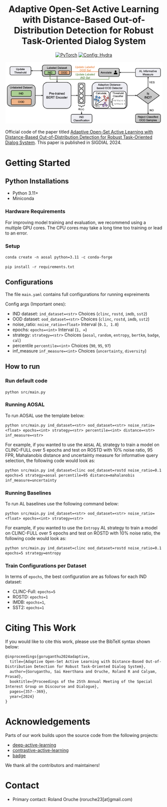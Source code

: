 <div align="center">
  
# Adaptive Open-Set Active Learning with Distance-Based Out-of-Distribution Detection for Robust Task-Oriented Dialog System

<a href="https://pytorch.org/get-started/locally/"><img alt="PyTorch" src="https://img.shields.io/badge/PyTorch-ee4c2c?logo=pytorch&logoColor=white"></a>
<a href="https://hydra.cc/"><img alt="Config: Hydra" src="https://img.shields.io/badge/Config-Hydra-89b8cd"></a>

</div>

<p align="center">
  <img src="main_arch.png" />
</p>

Official code of the paper titled [Adaptive Open-Set Active Learning with Distance-Based Out-of-Distribution Detection for Robust Task-Oriented Dialog System](https://aclanthology.org/2024.sigdial-1.32.pdf). This paper is published in SIGDIAL 2024.

# Getting Started
## Python Installations
- Python 3.11+
- Miniconda

### Hardware Requirements
For improving model training and evaluation, we recommend using a multiple GPU cores. The CPU cores may take a long time too training or lead to an error.

### Setup
`conda create -n aosal python=3.11 -c conda-forge`

`pip install -r requirements.txt `

## Configurations
The file `main.yaml` contains full configurations for running expreiments

Config args (Important ones):
* IND dataset: `ind_dataset=<str>` Choices (`clinc`, `rostd`, `imdb`, `sst2`)
* OOD dataset: `ood_dataset=<str>` Choices (`clinc`, `rostd`, `imdb`, `sst2`)
* noise_ratio: `noise_ratio=<float>` Interval (`0.1, 1.0`)
* epochs: `epochs=<int>` Interval (`1, ∞`)
* strategy: `strategy=<str>` Choices (`aosal`, `random`, `entropy`, `bertkm`, `badge`, `cal`)
* percentile `percentile=<int>` Choices (`90`, `95`, `97`)
* inf_measure `inf_measure=<int>` Choices (`uncertainty`, `diversity`)

## How to run
### Run default code
`python src/main.py`

### Running AOSAL
To run AOSAL use the template below:

```
python src/main.py ind_dataset=<str> ood_dataset=<str> noise_ratio=<float> epochs=<int> strategy=<str> percentile=<int> distance=<str> inf_measure=<str>
```

For example, if you wanted to use the `AOSAL` AL strategy to train a model on CLINC-FULL over 5 epochs and test on ROSTD with 10% noise ratio, 95 FPR, Mahalanobis distance and uncertainty measure for informative query selection, the following code would look as:

```
python src/main.py ind_dataset=clinc ood_dataset=rostd noise_ratio=0.1 epochs=5 strategy=aosal percentile=95 distance=mahalanobis inf_measure=uncertainty
```

### Running Baselines
To run AL baselines use the following command below:

```
python src/main.py ind_dataset=<str> ood_dataset=<str> noise_ratio=<float> epochs=<int> strategy=<str>
```

For example, if you wanted to use the `Entropy` AL strategy to train a model on CLINC-FULL over 5 epochs and test on ROSTD with 10% noise ratio, the following code would look as:

``` 
python src/main.py ind_dataset=clinc ood_dataset=rostd noise_ratio=0.1 epochs=5 strategy=entropy
```

### Train Configurations per Dataset
In terms of `epochs`, the best configuration are as follows for each IND dataset:
* CLINC-Full: `epochs=5`
* ROSTD: `epochs=1`
* IMDB: `epochs=1`,
* SST2: `epochs=1`

# Citing This Work
If you would like to cite this work, please use the BibTeX syntax shown below:
```
@inproceedings{goruganthu2024adaptive,
  title={Adaptive Open-Set Active Learning with Distance-Based Out-of-Distribution Detection for Robust Task-Oriented Dialog System},
  author={Goruganthu, Sai Keerthana and Oruche, Roland R and Calyam, Prasad},
  booktitle={Proceedings of the 25th Annual Meeting of the Special Interest Group on Discourse and Dialogue},
  pages={357--369},
  year={2024}
}
```

# Acknowledgements
Parts of our work builds upon the source code from the following projects:
- [deep-active-learning](https://github.com/ej0cl6/deep-active-learning)
- [contrastive-active-learning](https://github.com/mourga/contrastive-active-learning)
- [badge](https://github.com/JordanAsh/badge)

We thank all the contributors and maintainers!
# Contact
- Primary contact: Roland Oruche (roruche23[at]gmail.com)
